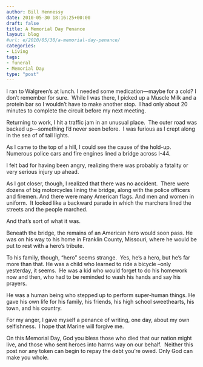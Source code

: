 ```yaml
---
author: Bill Hennessy
date: 2010-05-30 18:16:25+00:00
draft: false
title: A Memorial Day Penance
layout: blog
#url: e/2010/05/30/a-memorial-day-penance/
categories:
- Living
tags:
- funeral
- Memorial Day
type: "post"
---
```


I ran to Walgreen’s at lunch. I needed some medication—maybe for a cold? I don’t remember for sure.  While I was there, I picked up a Muscle Milk and a protein bar so I wouldn’t have to make another stop.  I had only about 20 minutes to complete the circuit before my next meeting.

Returning to work, I hit a traffic jam in an unusual place.  The outer road was backed up—something I’d never seen before.  I was furious as I crept along in the sea of of tail lights.

As I came to the top of a hill, I could see the cause of the hold-up. Numerous police cars and fire engines lined a bridge across I-44.

I felt bad for having been angry, realizing there was probably a fatality or very serious injury up ahead.

As I got closer, though, I realized that there was no accident.  There were dozens of big motorcycles lining the bridge, along with the police officers and firemen. And there were many American flags. And men and women in uniform.  It looked like a backward parade in which the marchers lined the streets and the people marched.

And that’s sort of what it was.

Beneath the bridge, the remains of an American hero would soon pass. He was on his way to his home in Franklin County, Missouri, where he would be put to rest with a hero’s tribute.

To his family, though, “hero” seems strange.  Yes, he’s a hero, but he’s far more than that. He was a child who learned to ride a bicycle –only yesterday, it seems.  He was a kid who would forget to do his homework now and then, who had to be reminded to wash his hands and say his prayers.

He was a human being who stepped up to perform super-human things. He gave his own life for his family, his friends, his high school sweethearts, his town, and his country.

For my anger, I gave myself a penance of writing, one day, about my own selfishness.  I hope that Marine will forgive me.

On this Memorial Day, God you bless those who died that our nation might live, and those who sent heroes into harms way on our behalf.  Neither this post nor any token can begin to repay the debt you’re owed. Only God can make you whole.
